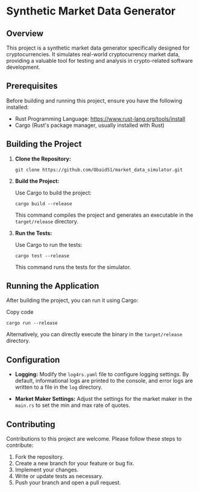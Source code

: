 
# Synthetic Market Data Generator

## Overview

This project is a synthetic market data generator specifically designed for cryptocurrencies. It simulates real-world cryptocurrency market data, providing a valuable tool for testing and analysis in crypto-related software development.

## Prerequisites

Before building and running this project, ensure you have the following installed:

-   Rust Programming Language: https://www.rust-lang.org/tools/install
-   Cargo (Rust's package manager, usually installed with Rust)

## Building the Project

1.  **Clone the Repository:**
    

    
    `git clone https://github.com/Obaid51/market_data_simulator.git` 
    
2.  **Build the Project:**
    
    Use Cargo to build the project:
    
    `cargo build --release` 
    
    This command compiles the project and generates an executable in the `target/release` directory.
3.  **Run the Tests:**
    
    Use Cargo to run the tests:
    
    `cargo test --release` 
    
    This command runs the tests for the simulator.
    

## Running the Application

After building the project, you can run it using Cargo:

Copy code

`cargo run --release` 

Alternatively, you can directly execute the binary in the `target/release` directory.

## Configuration

-   **Logging:** Modify the `log4rs.yaml` file to configure logging settings. By default, informational logs are printed to the console, and error logs are written to a file in the `log` directory.
    
-   **Market Maker Settings:** Adjust the settings for the market maker in the `main.rs` to set the min and max rate of quotes.


## Contributing

Contributions to this project are welcome. Please follow these steps to contribute:

1.  Fork the repository.
2.  Create a new branch for your feature or bug fix.
3.  Implement your changes.
4.  Write or update tests as necessary.
5.  Push your branch and open a pull request.